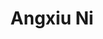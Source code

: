 ---
# Display name

title: Angxiu Ni
user_groups: ["Current Post-Doc"]



organizations:
- name: 2021- 

Interests:
- Computational dynamical systems，numerical differentiation of chaos

---